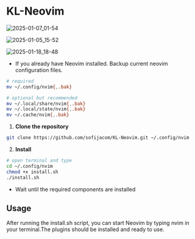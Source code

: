 # KL-Neovim

![2025-01-07_01-54](https://github.com/user-attachments/assets/bdf6f0c6-d5fc-414c-b70d-9509bfb69479)

 
![2025-01-05_15-52](https://github.com/user-attachments/assets/7077a408-5250-464d-abe3-24143a69401e)

 
![2025-01-18_18-48](https://github.com/user-attachments/assets/d1de1d08-9e8f-40dd-b2a0-e0ce87baf6aa)



- If you already have Neovim installed. Backup current neovim configuration files.

```sh
# required
mv ~/.config/nvim{,.bak}

# optional but recommended
mv ~/.local/share/nvim{,.bak}
mv ~/.local/state/nvim{,.bak}
mv ~/.cache/nvim{,.bak}
```

1. **Clone the repository**

```sh
git clone https://github.com/sofijacom/KL-Neovim.git ~/.config/nvim
```

2. **Install**
```bash
# open terminal and type
cd ~/.config/nvim
chmod +x install.sh
./install.sh
```
   
- Wait until the required components are installed

## Usage
After running the install.sh script, you can start Neovim by typing nvim in your terminal.The plugins should be installed and ready to use.
